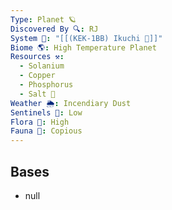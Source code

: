 ```yaml
---
Type: Planet 🪐
Discovered By 🔍: RJ
System 🔆: "[[(KEK-1BB) Ikuchi 🔆]]"
Biome 🌎: High Temperature Planet
Resources ⚒️:
  - Solanium
  - Copper
  - Phosphorus
  - Salt 🧂
Weather 🌦️: Incendiary Dust
Sentinels 🚨: Low
Flora 🌿: High
Fauna 🐾: Copious
---
```

## Bases
- null